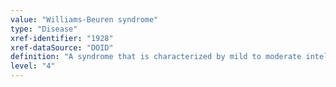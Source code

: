 ```yaml
---
value: "Williams-Beuren syndrome"
type: "Disease"
xref-identifier: "1928"
xref-dataSource: "DOID"
definition: "A syndrome that is characterized by mild to moderate intellectual disability, a broad forehead, a short nose with a broad tip, full cheeks, and a wide mouth with full lips and difficulty with visual-spatial tasks and has_material_basis_in hemizygous deletion of 1.5 to 1.8 Mb on chromosome 7q11.23.|OMIM mapping confirmed by DO. [LS]."
level: "4"
---
```

